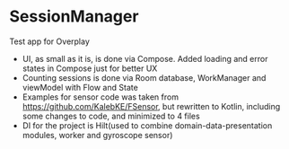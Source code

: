 # SessionManager
Test app for Overplay

- UI, as small as it is, is done via Compose. Added loading and error states in Compose just for better UX
- Counting sessions is done via Room database, WorkManager and viewModel with Flow and State
- Examples for sensor code was taken from https://github.com/KalebKE/FSensor, but rewritten to Kotlin, including some changes to code, and minimized to 4 files
- DI for the project is Hilt(used to combine domain-data-presentation modules, worker and gyroscope sensor)
